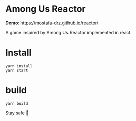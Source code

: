 # Among Us Reactor
__Demo__: https://mostafa-drz.github.io/reactor/

A game inspired by Among Us Reactor implemented in react

# Install

```
yarn install
yarn start
```

# build

```
yarn build
```

Stay safe 🤿
